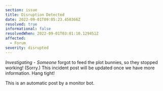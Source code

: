 ```yaml
---
section: issue
title: Disruption Detected
date: 2022-09-01T09:05:23.450366Z
resolved: true
informational: false
resolvedWhen: 2022-09-01T03:01:10.129451Z
affected:
  - Forum
severity: disrupted
---
```

*Investigating* - _Someone_ forgot to feed the plot bunnies, so they stopped working! (Sorry.) This incident post will be updated once we have more information. Hang tight!

This is an automatic post by a monitor bot.
        